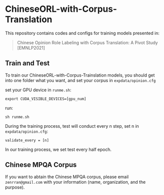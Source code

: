 # ChineseORL-with-Corpus-Translation

This repository contains codes and configs for training models presented in: 

>Chinese Opinion Role Labeling with Corpus Translation: A Pivot Study [EMNLP2021]

## Train and Test
To train our ChineseORL-with-Corpus-Trainslation models, you should get into one folder what you want, and set your corpus in `expdata/opinion.cfg`

set your GPU device in `runme.sh`:
```
export CUDA_VISIBLE_DEVICES=[gpu_num]
```
run:
```
sh runme.sh
```
During the training process, test will conduct every n step, set n in `expdata/opinion.cfg`:
```
validate_every = [n]
```
In our training process, we set test every half epoch.

## Chinese MPQA Corpus
If you want to abtain the Chinese MPQA corpus, please email `zenrran@gmail.com` with your information (name, organization, and the purpose).